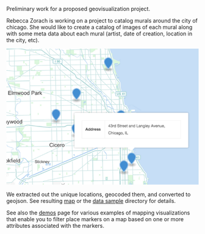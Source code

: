 Preliminary work for a proposed geovisualization project.

Rebecca Zorach is working on a project to catalog murals around the city of chicago.
She would like to create a catalog of images of each mural along with some
meta data about each mural (artist, date of creation, location in the city,
etc).

![map](data-sample/map.png)

We extracted out the unique locations, geocoded them, and converted to geojson.
See resulting [map](data-sample/data.geojson) or the [data sample](data-sample) directory for details.

See also the [demos](demos.md) page for various examples of mapping visualizations that enable you to filter place markers on a map based on one or more attributes associated with the markers.
